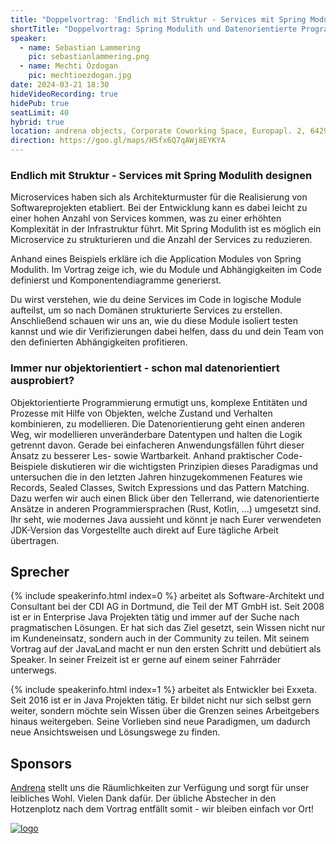 ```yaml
---
title: "Doppelvortrag: 'Endlich mit Struktur - Services mit Spring Modulith designen' und 'Immer nur objektorientiert - schon mal datenorientiert ausprobiert?'"
shortTitle: "Doppelvortrag: Spring Modulith und Datenorientierte Programmierung"
speaker:
  - name: Sebastian Lammering
    pic: sebastianlammering.png
  - name: Mechti Özdogan
    pic: mechtioezdogan.jpg
date: 2024-03-21 18:30
hideVideoRecording: true
hidePub: true
seatLimit: 40
hybrid: true
location: andrena objects, Corporate Coworking Space, Europapl. 2, 64293 Darmstadt
direction: https://goo.gl/maps/H5fx6Q7qAWj8EYKYA
---
```


### Endlich mit Struktur - Services mit Spring Modulith designen

Microservices haben sich als Architekturmuster für die Realisierung von Softwareprojekten etabliert. Bei der Entwicklung kann es dabei leicht zu einer hohen Anzahl von Services kommen, was zu einer erhöhten Komplexität in der Infrastruktur führt. Mit Spring Modulith ist es möglich ein Microservice zu strukturieren und die Anzahl der Services zu reduzieren. 
 
Anhand eines Beispiels erkläre ich die Application Modules von Spring Modulith. Im Vortrag zeige ich, wie du Module und Abhängigkeiten im Code definierst und Komponentendiagramme generierst. 
 
Du wirst verstehen, wie du deine Services im Code in logische Module aufteilst, um so nach Domänen strukturierte Services zu erstellen. Anschließend schauen wir uns an, wie du diese Module isoliert testen kannst und wie dir Verifizierungen dabei helfen, dass du und dein Team von den definierten Abhängigkeiten profitieren.
 
### Immer nur objektorientiert - schon mal datenorientiert ausprobiert?

Objektorientierte Programmierung ermutigt uns, komplexe Entitäten und Prozesse mit Hilfe von Objekten, welche Zustand und Verhalten kombinieren, zu modellieren. Die Datenorientierung geht einen anderen Weg, wir modellieren unveränderbare Datentypen und halten die Logik getrennt davon. Gerade bei einfacheren Anwendungsfällen führt dieser Ansatz zu besserer Les- sowie Wartbarkeit.
Anhand praktischer Code-Beispiele diskutieren wir die wichtigsten Prinzipien dieses Paradigmas und untersuchen die in den letzten Jahren hinzugekommenen Features wie Records, Sealed Classes, Switch Expressions und das Pattern Matching. Dazu werfen wir auch einen Blick über den Tellerrand, wie datenorientierte Ansätze in anderen Programmiersprachen (Rust, Kotlin, ...) umgesetzt sind. Ihr seht, wie modernes Java aussieht und könnt je nach Eurer verwendeten JDK-Version das Vorgestellte auch direkt auf Eure tägliche Arbeit übertragen.

## Sprecher

{% include speakerinfo.html index=0 %} arbeitet als Software-Architekt und Consultant bei der CDI AG in Dortmund, die Teil der MT GmbH ist. Seit 2008 ist er in Enterprise Java Projekten tätig und immer auf der Suche nach pragmatischen Lösungen. Er hat sich das Ziel gesetzt, sein Wissen nicht nur im Kundeneinsatz, sondern auch in der Community zu teilen. Mit seinem Vortrag auf der JavaLand macht er nun den ersten Schritt und debütiert als Speaker. In seiner Freizeit ist er gerne auf einem seiner Fahrräder unterwegs.

{% include speakerinfo.html index=1 %} arbeitet als Entwickler bei Exxeta. Seit 2016 ist er in Java Projekten tätig. Er bildet nicht nur sich selbst gern weiter, sondern möchte sein Wissen über die Grenzen seines Arbeitgebers hinaus weitergeben. Seine Vorlieben sind neue Paradigmen, um dadurch neue Ansichtsweisen und Lösungswege zu finden.

## Sponsors

[Andrena](https://www.andrena.de/) stellt uns die Räumlichkeiten zur Verfügung und sorgt für unser leibliches Wohl. Vielen Dank dafür. Der übliche Abstecher in den Hotzenplotz nach dem Vortrag entfällt somit - wir bleiben einfach vor Ort!

[![logo](/images/sponsors/andrena.png)](https://www.andrena.de/) 
